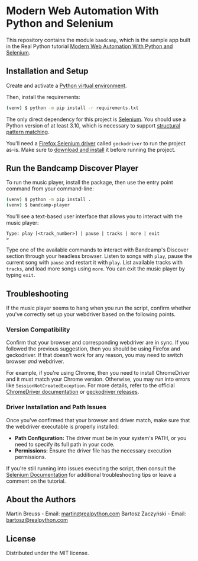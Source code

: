 # Modern Web Automation With Python and Selenium

This repository contains the module `bandcamp`, which is the sample app built in the Real Python tutorial [Modern Web Automation With Python and Selenium](https://realpython.com/modern-web-automation-with-python-and-selenium/).

## Installation and Setup

Create and activate a [Python virtual environment](https://realpython.com/python-virtual-environments-a-primer/).

Then, install the requirements:

```sh
(venv) $ python -m pip install -r requirements.txt
```

The only direct dependency for this project is [Selenium](https://selenium-python.readthedocs.io/). You should use a Python version of at least 3.10, which is necessary to support [structural pattern matching](https://realpython.com/structural-pattern-matching/).

You'll need a [Firefox Selenium driver](https://selenium-python.readthedocs.io/installation.html#drivers) called `geckodriver` to run the project as-is. Make sure to [download and install](https://github.com/mozilla/geckodriver/releases) it before running the project.

## Run the Bandcamp Discover Player

To run the music player, install the package, then use the entry point command from your command-line:

```sh
(venv) $ python -m pip install .
(venv) $ bandcamp-player
```

You'll see a text-based user interface that allows you to interact with the music player:

```
Type: play [<track_number>] | pause | tracks | more | exit
>
```

Type one of the available commands to interact with Bandcamp's Discover section through your headless browser. Listen to songs with `play`, pause the current song with `pause` and restart it with `play`. List available tracks with `tracks`, and load more songs using `more`. You can exit the music player by typing `exit`.

## Troubleshooting

If the music player seems to hang when you run the script, confirm whether you've correctly set up your webdriver based on the following points.

### Version Compatibility

Confirm that your browser and corresponding webdriver are in sync. If you followed the previous suggestion, then you should be using Firefox and geckodriver. If that doesn't work for any reason, you may need to switch browser _and_ webdriver.

For example, if you're using Chrome, then you need to install ChromeDriver and it must match your Chrome version. Otherwise, you may run into errors like `SessionNotCreatedException`.
For more details, refer to the official [ChromeDriver documentation](https://sites.google.com/chromium.org/driver/) or [geckodriver releases](https://github.com/mozilla/geckodriver/releases).

### Driver Installation and Path Issues

Once you've confirmed that your browser and driver match, make sure that the webdriver executable is properly installed:

- **Path Configuration:** The driver must be in your system's PATH, or you need to specify its full path in your code.
- **Permissions:** Ensure the driver file has the necessary execution permissions.

If you're still running into issues executing the script, then consult the [Selenium Documentation](https://www.selenium.dev/documentation/) for additional troubleshooting tips or leave a comment on the tutorial.

## About the Authors

Martin Breuss - Email: martin@realpython.com
Bartosz Zaczyński - Email: bartosz@realpython.com

## License

Distributed under the MIT license.
